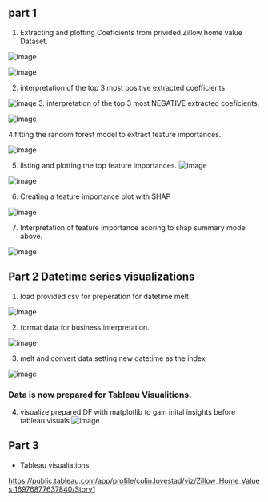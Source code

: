 ## part 1
1. Extracting and plotting  Coeficients from privided Zillow home value Dataset. 


 ![image](https://github.com/clovestad/Zillow_Home_Values/assets/103072823/3b73fcb4-847e-4270-8ae7-ae531c0d9533)

![image](https://github.com/clovestad/Zillow_Home_Values/assets/103072823/a998c2de-32c1-47b3-a93f-fce1bc2f21d2)

2. interpretation of the top 3 most positive extracted coefficients

![image](https://github.com/clovestad/Zillow_Home_Values/assets/103072823/1aa91582-77e6-4ec2-ac9d-ea0b0028002f)
3. interpretation of the top 3 most NEGATIVE extracted coeficients.

![image](https://github.com/clovestad/Zillow_Home_Values/assets/103072823/a4b0a888-1cb1-4f04-8b19-c508c02252ea)

4.fitting the random forest model to extract feature importances.

![image](https://github.com/clovestad/Zillow_Home_Values/assets/103072823/a2132649-aa38-4da0-a662-3069b63a5c45)

5. listing and plotting the top feature importances.
![image](https://github.com/clovestad/Zillow_Home_Values/assets/103072823/860159c8-9c4f-4717-be48-61c61bb6575f)

![image](https://github.com/clovestad/Zillow_Home_Values/assets/103072823/ce6d0dba-1124-41c5-95ec-9b20f5968720)

6. Creating a feature importance plot with SHAP

![image](https://github.com/clovestad/Zillow_Home_Values/assets/103072823/3d359372-a7d0-4deb-bb0d-47d4244800d0)

7. Interpretation of feature importance acoring to shap summary model above.

![image](https://github.com/clovestad/Zillow_Home_Values/assets/103072823/f748c57a-28d2-4ee4-a4f1-2af47cfe585c)

## Part 2 Datetime series visualizations

1. load provided csv for preperation for datetime melt

![image](https://github.com/clovestad/Zillow_Home_Values/assets/103072823/1352d80c-1ba0-439e-b09b-3ea56bcab9a9)

2. format data for business interpretation.

![image](https://github.com/clovestad/Zillow_Home_Values/assets/103072823/7a3acbd2-5402-4045-8aa9-9ea63100eff2)

3. melt and convert data setting new datetime as the index

![image](https://github.com/clovestad/Zillow_Home_Values/assets/103072823/18b92470-1e91-477b-9541-1fff9a4d2fcd)

### Data is now prepared for Tableau Visualitions.

4. visualize prepared DF with matplotlib to gain inital insights before tableau visuals
![image](https://github.com/clovestad/Zillow_Home_Values/assets/103072823/40ebe1f3-0749-4639-9005-7d9eab926077)

## Part 3
- Tableau visualiations

https://public.tableau.com/app/profile/colin.lovestad/viz/Zillow_Home_Values_16976877637840/Story1












